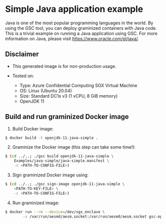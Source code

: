 # Simple Java application example

Java is one of the most popular programming languages in the world. By using the GSC tool, you can
deploy graminized containers with Java code. This is a trivial example on running
a Java application using GSC. For more information on Java, please visit
https://www.oracle.com/pl/java/.

## Disclaimer

* This generated image is for non-production usage.

* Tested on:
  - Type: Azure Confidential Computing SGX Virtual Machine
  - OS: Linux (Ubuntu 20.04)
  - Size: Standard DC1s v3 (1 vCPU, 8 GiB memory)
  - OpenJDK 11

## Build and run graminized Docker image

1. Build Docker image:

```bash
$ docker build -t openjdk-11-java-simple .
```

2. Graminize the Docker image (this step can take some time!):

```bash
$ (cd ../..; ./gsc build openjdk-11-java-simple \
    Examples/java-simple/java-simple.manifest \
    -c <PATH-TO-CONFIG-FILE>)
```

3. Sign graminized Docker image using:

```bash
$ (cd ../..; ./gsc sign-image openjdk-11-java-simple \
    <PATH-TO-KEY-FILE> \
    -c <PATH-TO-CONFIG-FILE>)
```

4. Run graminized image: 

```bash
$ docker run --rm --device=/dev/sgx_enclave \
        -v /var/run/aesmd/aesm.socket:/var/run/aesmd/aesm.socket gsc-openjdk-11-java-simple
```
